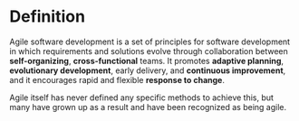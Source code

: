 # Definition

Agile software development is a set of principles for software
development in which requirements and solutions evolve through
collaboration between **self-organizing**, **cross-functional**
teams. It promotes **adaptive planning**, **evolutionary development**,
early delivery, and **continuous improvement**, and it encourages
rapid and flexible **response to change**.

Agile itself has never defined any specific methods to achieve this,
but many have grown up as a result and have been recognized as being
agile.
